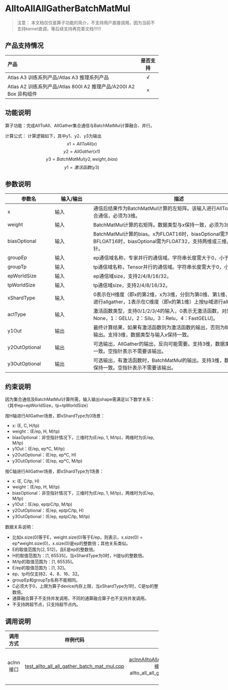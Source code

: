 # AlltoAllAllGatherBatchMatMul

> 注意：
> 本文档仅仅是算子功能的简介，不支持用户直接调用，因为当前不支持kernel直调，等后续支持再完善文档!!!!!!

## 产品支持情况

| 产品                                                         | 是否支持 |
| :----------------------------------------------------------- | :------: |
| <term>Atlas A3 训练系列产品/Atlas A3 推理系列产品</term>     |    √     |
| <term>Atlas A2 训练系列产品/Atlas 800I A2 推理产品/A200I A2 Box 异构组件</term> |    ×     |

## 功能说明

算子功能：完成AllToAll、AllGather集合通信与BatchMatMul计算融合、并行。

计算公式：
计算逻辑如下，其中y1、y2、y3为输出
$$
x1 = AllToAll(x)
$$
$$
y2 = AllGather(x1)
$$
$$
y3 = BatchMatMul(y2, weight, bias)
$$
$$
y1 = 激活函数(y3)
$$



## 参数说明

<table style="undefined;table-layout: fixed; width: 1576px"> <colgroup>
 <col style="width: 170px">
 <col style="width: 170px">
 <col style="width: 800px">
 <col style="width: 800px">
 <col style="width: 200px">
 </colgroup>
 <thead>
  <tr>
   <th>参数名</th>
   <th>输入/输出</th>
   <th>描述</th>
   <th>数据类型</th>
   <th>数据格式</th>
  </tr></thead>
 <tbody>
  <tr>
   <td>x</td>
   <td>输入</td>
   <td>通信后结果作为BatchMatMul计算的左矩阵。该输入进行AllToAll、AllGather集合通信，必须为3维。</td>
   <td>FLOAT16、BFLOAT16</td>
   <td>ND</td>
  </tr>
  <tr>
   <td>weight</td>
   <td>输入</td>
   <td>BatchMatMul计算的右矩阵。数据类型与x保持一致，必须为3维。</td>
   <td>FLOAT16、BFLOAT16</td>
   <td>ND</td>
  </tr>
  <tr>
   <td>biasOptional</td>
   <td>输入</td>
   <td>BatchMatMul计算的bias。x为FLOAT16时，biasOptional需为FLOAT16；x为BFLOAT16时，biasOptional需为FLOAT32，支持两维或三维。支持传入空指针。</td>
   <td>FLOAT16、FLOAT32</td>
   <td>ND</td>
  </tr>
  <tr>
   <td>groupEp</td>
   <td>输入</td>
   <td>ep通信域名称，专家并行的通信域。字符串长度需大于0，小于128。</td>
   <td>STRING</td>
   <td>-</td>
  </tr>
  <tr>
   <td>groupTp</td>
   <td>输入</td>
   <td>tp通信域名称，Tensor并行的通信域。字符串长度需大于0，小于128。</td>
   <td>STRING</td>
   <td>-</td>
  </tr>
  <tr>
   <td>epWorldSize</td>
   <td>输入</td>
   <td>ep通信域size，支持2/4/8/16/32。</td>
   <td>INT64</td>
   <td>-</td>
  </tr>
  <tr>
   <td>tpWorldSize</td>
   <td>输入</td>
   <td>tp通信域size，支持2/4/8/16/32。</td>
   <td>INT64</td>
   <td>-</td>
  </tr>
  <tr>
   <td>xShardType</td>
   <td>输入</td>
   <td>0表示在H维度（即x的第2维，x为3维，分别为第0维、第1维、第2维）按tp域进行allgather，1表示在C维度（即x的第1维）上按tp域进行allgather。</td>
   <td>INT64</td>
   <td>-</td>
  </tr>
  <tr>
   <td>actType</td>
   <td>输入</td>
   <td>激活函数类型，支持0/1/2/3/4的输入，0表示无激活函数，对应关系为[0：None，1：GELU，2：Silu，3：Relu，4：FastGELU]。</td>
   <td>INT64</td>
   <td>-</td>
  </tr>
  <tr>
   <td>y1Out</td>
   <td>输出</td>
   <td>最终计算结果，如果有激活函数则为激活函数的输出，否则为BatchMatMul的输出。支持3维，数据类型与输入x保持一致。</td>
   <td>FLOAT16、BFLOAT16</td>
   <td>ND</td>
  </tr>
  <tr>
   <td>y2OutOptional</td>
   <td>输出</td>
   <td>可选输出，AllGather的输出，反向可能需要。支持3维，数据类型与输入x保持一致。空指针表示不需要该输出。</td>
   <td>FLOAT16、BFLOAT16</td>
   <td>ND</td>
  </tr>
  <tr>
   <td>y3OutOptional</td>
   <td>输出</td>
   <td>可选输出，有激活函数时，BatchMatMul的输出。支持3维，数据类型与输入x保持一致。空指针表示不需要该输出。</td>
   <td>FLOAT16、BFLOAT16</td>
   <td>ND</td>
  </tr>
 </tbody></table>


## 约束说明

因为集合通信及BatchMatMul计算所需，输入输出shape需满足以下数学关系：（其中ep=epWorldSize，tp=tpWorldSize）

按H轴进行AllGather场景，即xShardType为0场景：
  - x: (E, C, H/tp)
  - weight：(E/ep, H, M/tp)
  - biasOptional：非空指针情况下，三维时为(E/ep, 1, M/tp)，两维时为(E/ep, M/tp)
  - y1Out：(E/ep, ep*C, M/tp)
  - y2OutOptional：(E/ep, ep*C, H)
  - y3OutOptional：(E/ep, ep*C, M/tp)

按C轴进行AllGather场景，即xShardType为1场景：
  - x: (E, C/tp, H)
  - weight：(E/ep, H, M/tp)
  - biasOptional：非空指针情况下，三维时为(E/ep, 1, M/tp)，两维时为(E/ep, M/tp)
  - y1Out：(E/ep, ep*tp*C/tp, M/tp)
  - y2OutOptional：(E/ep, ep*tp*C/tp, H)
  - y3OutOptional：(E/ep, ep*tp*C/tp, M/tp)

数据关系说明：
  - 比如x.size(0)等于E，weight.size(0)等于E/ep，则表示，x.size(0) = ep*weight.size(0)，x.size(0)是ep的整数倍；其他关系类似。
  - E的取值范围为[2, 512]，且E是ep的整数倍。
  - H的取值范围为：[1, 65535]，当xShardType为0时，H是tp的整数倍。
  - M/tp的取值范围为：[1, 65535]。
  - E/ep的取值范围为：[1, 32]。
  - ep、tp均仅支持2、4、8、16、32。
  - groupEp和groupTp名称不能相同。
  - C必须大于0，上限为算子device内存上限，当xShardType为1时，C是tp的整数倍。
  - 通算融合算子不支持并发调用，不同的通算融合算子也不支持并发调用。
  - 不支持跨超节点，只支持超节点内。

## 调用说明

| 调用方式  | 样例代码                                  | 说明                                                     |
| :--------: | :----------------------------------------: | :-------------------------------------------------------: |
| aclnn接口 | [test_allto_all_all_gather_batch_mat_mul.cpp](./examples/test_allto_all_all_gather_batch_mat_mul.cpp) | 通过[aclnnAlltoAllAllGatherBatchMatMul](./docs/aclnnAlltoAllAllGatherBatchMatMul.md)接口方式调用allto_all_all_gather_batch_mat_mul算子。 |